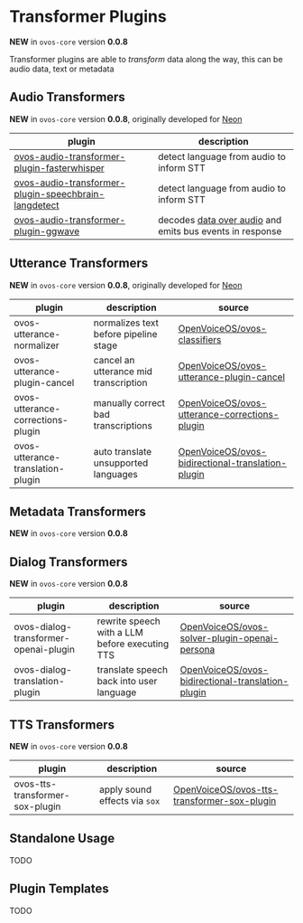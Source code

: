# Transformer Plugins

**NEW** in `ovos-core` version **0.0.8**

Transformer plugins are able to *transform* data along the way, this can be audio data, text or metadata

## Audio Transformers

**NEW** in `ovos-core` version **0.0.8**, originally developed for [Neon](https://github.com/NeonGeckoCom/neon-transformers)


| plugin                                                                                                                                      | description                                                                                     | 
|---------------------------------------------------------------------------------------------------------------------------------------------|-------------------------------------------------------------------------------------------------| 
| [ovos-audio-transformer-plugin-fasterwhisper](https://github.com/OpenVoiceOS/ovos-stt-plugin-fasterwhisper)                                 | detect language from audio to inform STT                                                        | 
| [ovos-audio-transformer-plugin-speechbrain-langdetect](https://github.com/OpenVoiceOS/ovos-audio-transformer-plugin-speechbrain-langdetect) | detect language from audio to inform STT                                                        |  
| [ovos-audio-transformer-plugin-ggwave](https://github.com/OpenVoiceOS/ovos-audio-transformer-plugin-ggwave)                                 | decodes [data over audio](https://github.com/ggerganov/ggwave) and emits bus events in response |  


## Utterance Transformers

**NEW** in `ovos-core` version **0.0.8**, originally developed for [Neon](https://github.com/NeonGeckoCom/neon-transformers)


| plugin                            | description                           | source                                                                                                                          |
|-----------------------------------|---------------------------------------|---------------------------------------------------------------------------------------------------------------------------------|
| ovos-utterance-normalizer         | normalizes text before pipeline stage | [OpenVoiceOS/ovos-classifiers](https://github.com/OpenVoiceOS/ovos-classifiers/blob/dev/ovos_classifiers/opm/heuristics.py#L41) |
| ovos-utterance-plugin-cancel      | cancel an utterance mid transcription | [OpenVoiceOS/ovos-utterance-plugin-cancel](https://github.com/OpenVoiceOS/ovos-utterance-plugin-cancel)                         |
| ovos-utterance-corrections-plugin | manually correct bad transcriptions   | [OpenVoiceOS/ovos-utterance-corrections-plugin](https://github.com/OpenVoiceOS/ovos-utterance-corrections-plugin)               |
| ovos-utterance-translation-plugin | auto translate unsupported languages  | [OpenVoiceOS/ovos-bidirectional-translation-plugin](https://github.com/OpenVoiceOS/ovos-bidirectional-translation-plugin)       |


## Metadata Transformers

**NEW** in `ovos-core` version **0.0.8**


## Dialog Transformers

**NEW** in `ovos-core` version **0.0.8**


| plugin                                | description                                    | source                                                                                                                    |
|---------------------------------------|------------------------------------------------|---------------------------------------------------------------------------------------------------------------------------|
| ovos-dialog-transformer-openai-plugin | rewrite speech with a LLM before executing TTS | [OpenVoiceOS/ovos-solver-plugin-openai-persona](https://github.com/OpenVoiceOS/ovos-solver-plugin-openai-persona)         |
| ovos-dialog-translation-plugin        | translate speech back into user language       | [OpenVoiceOS/ovos-bidirectional-translation-plugin](https://github.com/OpenVoiceOS/ovos-bidirectional-translation-plugin) |


## TTS Transformers

**NEW** in `ovos-core` version **0.0.8**


| plugin                          | description                   | source                                                                                                        |
|---------------------------------|-------------------------------|---------------------------------------------------------------------------------------------------------------|
| ovos-tts-transformer-sox-plugin | apply sound effects via `sox` | [OpenVoiceOS/ovos-tts-transformer-sox-plugin](https://github.com/OpenVoiceOS/ovos-tts-transformer-sox-plugin) |


## Standalone Usage

TODO

## Plugin Templates

TODO